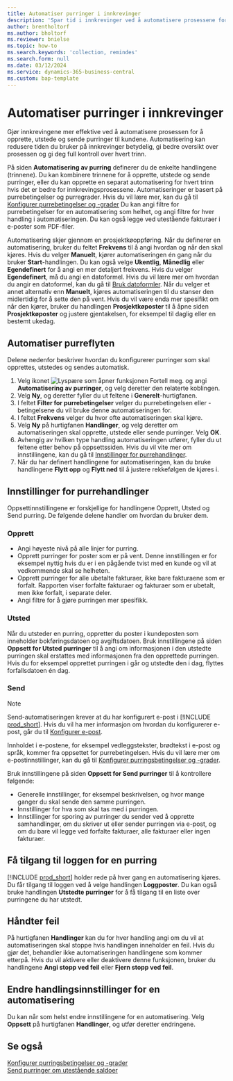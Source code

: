 ```yaml
---
title: Automatiser purringer i innkrevinger
description: 'Spar tid i innkrevinger ved å automatisere prosessene for å opprette, utstede og sende purringer til kunder.'
author: brentholtorf
ms.author: bholtorf
ms.reviewer: bnielse
ms.topic: how-to
ms.search.keywords: 'collection, remindes'
ms.search.form: null
ms.date: 03/12/2024
ms.service: dynamics-365-business-central
ms.custom: bap-template
---
```

# Automatiser purringer i innkrevinger

Gjør innkrevingene mer effektive ved å automatisere prosessen for å opprette, utstede og sende purringer til kundene. Automatisering kan redusere tiden du bruker på innkrevinger betydelig, gi bedre oversikt over prosessen og gi deg full kontroll over hvert trinn.

På siden **Automatisering av purring** definerer du de enkelte handlingene (trinnene). Du kan kombinere trinnene for å opprette, utstede og sende purringer, eller du kan opprette en separat automatisering for hvert trinn hvis det er bedre for innkrevingsprosessene. Automatiseringer er basert på purrebetingelser og purregrader. Hvis du vil lære mer, kan du gå til [Konfigurer purrebetingelser og -grader](finance-setup-reminders.md) Du kan angi filtre for purrebetingelser for en automatisering som helhet, og angi filtre for hver handling i automatiseringen. Du kan også legge ved utestående fakturaer i e-poster som PDF-filer.

Automatisering skjer gjennom en prosjektkøoppføring. Når du definerer en automatisering, bruker du feltet **Frekvens** til å angi hvordan og når den skal kjøres. Hvis du velger **Manuelt**, kjører automatiseringen én gang når du bruker **Start**-handlingen. Du kan også velge **Ukentlig**, **Månedlig** eller **Egendefinert** for å angi en mer detaljert frekvens. Hvis du velger **Egendefinert**, må du angi en datoformel. Hvis du vil lære mer om hvordan du angir en datoformel, kan du gå til [Bruk datoformler](ui-enter-date-ranges.md#use-date-formulas). Når du velger et annet alternativ enn **Manuelt**, kjøres automatiseringen til du stanser den midlertidig for å sette den på vent. Hvis du vil være enda mer spesifikt om når den kjører, bruker du handlingen **Prosjektkøposter** til å åpne siden **Prosjektkøposter** og justere gjentakelsen, for eksempel til daglig eller en bestemt ukedag.

## Automatiser purreflyten

Delene nedenfor beskriver hvordan du konfigurerer purringer som skal opprettes, utstedes og sendes automatisk.

1. Velg ikonet ![Lyspære som åpner funksjonen Fortell meg.](media/ui-search/search_small.png "Fortell hva du vil gjøre") og angi **Automatisering av purringer**, og velg deretter den relaterte koblingen.
1. Velg **Ny**, og deretter fyller du ut feltene i **Generelt**-hurtigfanen.
1. I feltet **Filter for purrebetingelser** velger du purrebetingelsen eller -betingelsene du vil bruke denne automatiseringen for.
1. I feltet **Frekvens** velger du hvor ofte automatiseringen skal kjøre.
1. Velg **Ny** på hurtigfanen **Handlinger**, og velg deretter om automatiseringen skal opprette, utstede eller sende purringer. Velg **OK**.
1. Avhengig av hvilken type handling automatiseringen utfører, fyller du ut feltene etter behov på oppsettssiden. Hvis du vil vite mer om innstillingene, kan du gå til [Innstillinger for purrehandlinger](#settings-for-reminder-actions).
1. Når du har definert handlingene for automatiseringen, kan du bruke handlingene **Flytt opp** og **Flytt ned** til å justere rekkefølgen de kjøres i.

## Innstillinger for purrehandlinger

Oppsettinnstillingene er forskjellige for handlingene Opprett, Utsted og Send purring. De følgende delene handler om hvordan du bruker dem.

### Opprett

* Angi høyeste nivå på alle linjer for purring.  
* Opprett purringer for poster som er på vent. Denne innstillingen er for eksempel nyttig hvis du er i en pågående tvist med en kunde og vil at vedkommende skal se helheten.
* Opprett purringer for alle ubetalte fakturaer, ikke bare fakturaene som er forfalt. Rapporten viser forfalte fakturaer og fakturaer som er ubetalt, men ikke forfalt, i separate deler.
* Angi filtre for å gjøre purringen mer spesifikk.

### Utsted

Når du utsteder en purring, oppretter du poster i kundeposten som inneholder bokføringsdatoen og avgiftsdatoen. Bruk innstillingene på siden **Oppsett for Utsted purringer** til å angi om informasjonen i den utstedte purringen skal erstattes med informasjonen fra den opprettede purringen. Hvis du for eksempel opprettet purringen i går og utstedte den i dag, flyttes forfallsdatoen én dag.

### Send

> [!NOTE]
> Send-automatiseringen krever at du har konfigurert e-post i [!INCLUDE [prod_short](includes/prod_short.md)]. Hvis du vil ha mer informasjon om hvordan du konfigurerer e-post, går du til [Konfigurer e-post](admin-how-setup-email.md).

Innholdet i e-postene, for eksempel vedleggstekster, brødtekst i e-post og språk, kommer fra oppsettet for purrebetingelsen. Hvis du vil lære mer om e-postinnstillinger, kan du gå til [Konfigurer purringsbetingelser og -grader](finance-setup-reminders.md).

Bruk innstillingene på siden **Oppsett for Send purringer** til å kontrollere følgende:

* Generelle innstillinger, for eksempel beskrivelsen, og hvor mange ganger du skal sende den samme purringen.
* Innstillinger for hva som skal tas med i purringen.
* Innstillinger for sporing av purringer du sender ved å opprette samhandlinger, om du skriver ut eller sender purringen via e-post, og om du bare vil legge ved forfalte fakturaer, alle fakturaer eller ingen fakturaer. 

## Få tilgang til loggen for en purring

[!INCLUDE [prod_short](includes/prod_short.md)] holder rede på hver gang en automatisering kjøres. Du får tilgang til loggen ved å velge handlingen **Loggposter**. Du kan også bruke handlingen **Utstedte purringer** for å få tilgang til en liste over purringene du har utstedt.

## Håndter feil

På hurtigfanen **Handlinger** kan du for hver handling angi om du vil at automatiseringen skal stoppe hvis handlingen inneholder en feil. Hvis du gjør det, behandler ikke automatiseringen handlingene som kommer etterpå. Hvis du vil aktivere eller deaktivere denne funksjonen, bruker du handlingene **Angi stopp ved feil** eller **Fjern stopp ved feil**.

## Endre handlingsinnstillinger for en automatisering

Du kan når som helst endre innstillingene for en automatisering. Velg **Oppsett** på hurtigfanen **Handlinger**, og utfør deretter endringene.

## Se også

[Konfigurer purringsbetingelser og -grader](finance-setup-reminders.md)  
[Send purringer om utestående saldoer](receivables-send-reminders.md)  
